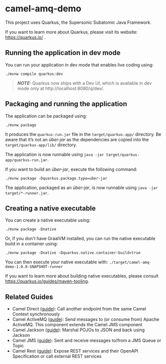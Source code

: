 # camel-amq-demo

This project uses Quarkus, the Supersonic Subatomic Java Framework.

If you want to learn more about Quarkus, please visit its website: https://quarkus.io/ .

## Running the application in dev mode

You can run your application in dev mode that enables live coding using:
```shell script
./mvnw compile quarkus:dev
```

> **_NOTE:_**  Quarkus now ships with a Dev UI, which is available in dev mode only at http://localhost:8080/q/dev/.

## Packaging and running the application

The application can be packaged using:
```shell script
./mvnw package
```
It produces the `quarkus-run.jar` file in the `target/quarkus-app/` directory.
Be aware that it’s not an _über-jar_ as the dependencies are copied into the `target/quarkus-app/lib/` directory.

The application is now runnable using `java -jar target/quarkus-app/quarkus-run.jar`.

If you want to build an _über-jar_, execute the following command:
```shell script
./mvnw package -Dquarkus.package.type=uber-jar
```

The application, packaged as an _über-jar_, is now runnable using `java -jar target/*-runner.jar`.

## Creating a native executable

You can create a native executable using: 
```shell script
./mvnw package -Dnative
```

Or, if you don't have GraalVM installed, you can run the native executable build in a container using: 
```shell script
./mvnw package -Dnative -Dquarkus.native.container-build=true
```

You can then execute your native executable with: `./target/camel-amq-demo-1.0.0-SNAPSHOT-runner`

If you want to learn more about building native executables, please consult https://quarkus.io/guides/maven-tooling.

## Related Guides

- Camel Direct ([guide](https://access.redhat.com/documentation/en-us/red_hat_integration/3.latest/html/camel_extensions_for_quarkus_reference/extensions-direct)): Call another endpoint from the same Camel Context synchronously
- Camel ActiveMQ ([guide](https://camel.apache.org/camel-quarkus/latest/reference/extensions/activemq.html)): Send messages to (or consume from) Apache ActiveMQ. This component extends the Camel JMS component
- Camel Jackson ([guide](https://access.redhat.com/documentation/en-us/red_hat_integration/3.latest/html/camel_extensions_for_quarkus_reference/extensions-jackson)): Marshal POJOs to JSON and back using Jackson
- Camel JMS ([guide](https://access.redhat.com/documentation/en-us/red_hat_integration/3.latest/html/camel_extensions_for_quarkus_reference/extensions-jms)): Sent and receive messages to/from a JMS Queue or Topic
- Camel Rest ([guide](https://access.redhat.com/documentation/en-us/red_hat_integration/3.latest/html/camel_extensions_for_quarkus_reference/extensions-rest)): Expose REST services and their OpenAPI Specification or call external REST services
